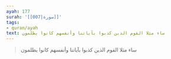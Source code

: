 ```yaml
---
ayah: 177
surah: '[[007|سورة]]'
tags:
- quran/ayah
text: ساء مثلا القوم الذين كذبوا بآياتنا وأنفسهم كانوا يظلمون
---
```

> ساء مثلا القوم الذين كذبوا بآياتنا وأنفسهم كانوا يظلمون
